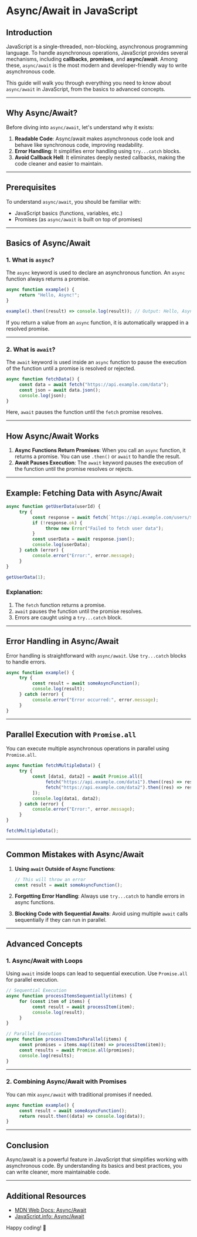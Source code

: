 # Async/Await in JavaScript

## Introduction

JavaScript is a single-threaded, non-blocking, asynchronous programming language. To handle asynchronous operations, JavaScript provides several mechanisms, including **callbacks**, **promises**, and **async/await**. Among these, `async/await` is the most modern and developer-friendly way to write asynchronous code.

This guide will walk you through everything you need to know about `async/await` in JavaScript, from the basics to advanced concepts.

---

## Why Async/Await?

Before diving into `async/await`, let's understand why it exists:

1. **Readable Code**: Async/await makes asynchronous code look and behave like synchronous code, improving readability.
2. **Error Handling**: It simplifies error handling using `try...catch` blocks.
3. **Avoid Callback Hell**: It eliminates deeply nested callbacks, making the code cleaner and easier to maintain.

---

## Prerequisites

To understand `async/await`, you should be familiar with:
- JavaScript basics (functions, variables, etc.)
- Promises (as `async/await` is built on top of promises)

---

## Basics of Async/Await

### 1. What is `async`?

The `async` keyword is used to declare an asynchronous function. An `async` function always returns a promise.

```javascript
async function example() {
     return "Hello, Async!";
}

example().then((result) => console.log(result)); // Output: Hello, Async!
```

If you return a value from an `async` function, it is automatically wrapped in a resolved promise.

---

### 2. What is `await`?

The `await` keyword is used inside an `async` function to pause the execution of the function until a promise is resolved or rejected.

```javascript
async function fetchData() {
     const data = await fetch("https://api.example.com/data");
     const json = await data.json();
     console.log(json);
}
```

Here, `await` pauses the function until the `fetch` promise resolves.

---

## How Async/Await Works

1. **Async Functions Return Promises**: When you call an `async` function, it returns a promise. You can use `.then()` or `await` to handle the result.
2. **Await Pauses Execution**: The `await` keyword pauses the execution of the function until the promise resolves or rejects.

---

## Example: Fetching Data with Async/Await

```javascript
async function getUserData(userId) {
     try {
          const response = await fetch(`https://api.example.com/users/${userId}`);
          if (!response.ok) {
               throw new Error("Failed to fetch user data");
          }
          const userData = await response.json();
          console.log(userData);
     } catch (error) {
          console.error("Error:", error.message);
     }
}

getUserData(1);
```

### Explanation:
1. The `fetch` function returns a promise.
2. `await` pauses the function until the promise resolves.
3. Errors are caught using a `try...catch` block.

---

## Error Handling in Async/Await

Error handling is straightforward with `async/await`. Use `try...catch` blocks to handle errors.

```javascript
async function example() {
     try {
          const result = await someAsyncFunction();
          console.log(result);
     } catch (error) {
          console.error("Error occurred:", error.message);
     }
}
```

---

## Parallel Execution with `Promise.all`

You can execute multiple asynchronous operations in parallel using `Promise.all`.

```javascript
async function fetchMultipleData() {
     try {
          const [data1, data2] = await Promise.all([
               fetch("https://api.example.com/data1").then((res) => res.json()),
               fetch("https://api.example.com/data2").then((res) => res.json()),
          ]);
          console.log(data1, data2);
     } catch (error) {
          console.error("Error:", error.message);
     }
}

fetchMultipleData();
```

---

## Common Mistakes with Async/Await

1. **Using `await` Outside of Async Functions**:
      ```javascript
      // This will throw an error
      const result = await someAsyncFunction();
      ```

2. **Forgetting Error Handling**:
      Always use `try...catch` to handle errors in async functions.

3. **Blocking Code with Sequential Awaits**:
      Avoid using multiple `await` calls sequentially if they can run in parallel.

---

## Advanced Concepts

### 1. Async/Await with Loops

Using `await` inside loops can lead to sequential execution. Use `Promise.all` for parallel execution.

```javascript
// Sequential Execution
async function processItemsSequentially(items) {
     for (const item of items) {
          const result = await processItem(item);
          console.log(result);
     }
}

// Parallel Execution
async function processItemsInParallel(items) {
     const promises = items.map((item) => processItem(item));
     const results = await Promise.all(promises);
     console.log(results);
}
```

---

### 2. Combining Async/Await with Promises

You can mix `async/await` with traditional promises if needed.

```javascript
async function example() {
     const result = await someAsyncFunction();
     return result.then((data) => console.log(data));
}
```

---

## Conclusion

Async/await is a powerful feature in JavaScript that simplifies working with asynchronous code. By understanding its basics and best practices, you can write cleaner, more maintainable code.

---

## Additional Resources

- [MDN Web Docs: Async/Await](https://developer.mozilla.org/en-US/docs/Learn/JavaScript/Asynchronous/Promises)
- [JavaScript.info: Async/Await](https://javascript.info/async-await)

Happy coding! 🚀